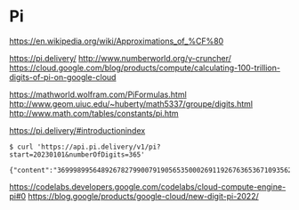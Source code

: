 # Pi

https://en.wikipedia.org/wiki/Approximations_of_%CF%80

https://pi.delivery/
http://www.numberworld.org/y-cruncher/
https://cloud.google.com/blog/products/compute/calculating-100-trillion-digits-of-pi-on-google-cloud

https://mathworld.wolfram.com/PiFormulas.html
http://www.geom.uiuc.edu/~huberty/math5337/groupe/digits.html
http://www.math.com/tables/constants/pi.htm

https://pi.delivery/#introductionindex
```
$ curl 'https://api.pi.delivery/v1/pi?start=20230101&numberOfDigits=365'

{"content":"36999899564892678279900791905653500026911926763653671093562318987162920638345611647466129464229365901229560977652648192498247170594262069571684098493172584039063042877424387843274821805305378066933929845185136772757654989069194802544245076645478890480423192299661543474307656166067836424169058939836897288586533866855272547081882646074517020334880017710520703876061"}
```

https://codelabs.developers.google.com/codelabs/cloud-compute-engine-pi#0
https://blog.google/products/google-cloud/new-digit-pi-2022/